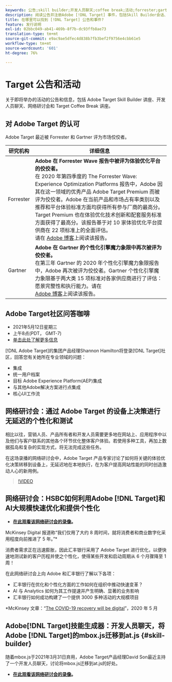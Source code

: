 ```yaml
---
keywords: 公告;skill builder;开发人员聊天;coffee break;活动;forrester;gartner;网络研讨会
description: 阅读公告并注册Adobe [!DNL Target] 事件，包括Skill Builder会话、开发人员和产品经理聊天、网络研讨会等。
title: 在哪里可以找到 [!DNL Target] 公告和事件?
feature: 发行说明
exl-id: 02bbc049-ab41-469b-8f7b-dc93ffb8ae73
translation-type: tm+mt
source-git-commit: e9ac9ae5dfec4d838b7fb3bef2f9756e4cbb61e5
workflow-type: tm+mt
source-wordcount: '601'
ht-degree: 76%

---
```


# Target 公告和活动

关于即将举办的活动的公告和信息，包括 Adobe Target Skill Builder 讲座、开发人员聊天、网络研讨会和 Target Coffee Break 讲座。

## 对 Adobe Target 的认可

Adobe Target 最近被 Forrester 和 Gartner 评为市场佼佼者。

| 研究机构 | 详细信息 |
| --- | --- |
| Forrester | **Adobe 在 Forrester Wave 报告中被评为体验优化平台的佼佼者。**<br>&#x200B;在 2020 年第四季度的 The Forrester Wave: Experience Optimization Platforms 报告中，Adobe 因其在这一领域的优秀产品 Adobe Target Premium 而被评为佼佼者。Adobe 在当前产品和市场占有率类别以及推荐和平台体验标准方面均获得所有参与厂商的最高分。Target Premium 也在体验优化技术创新和配套服务标准方面获得了最高分。该报告基于对 10 家体验优化平台提供商在 22 项标准上的全面评估。<br>请在 [Adobe 博客](https://blog.adobe.com/en/2020/11/24/adobe-named-leader-in-forrester-wave-report-experience-optimization-platforms.html)上阅读该报告。 |
| Gartner | **Adobe 在 Gartner 的个性化引擎魔力象限中再次被评为佼佼者。**<br>&#x200B;在第三年 Gartner 的 2020 年个性化引擎魔力象限报告中，Adobe 再次被评为佼佼者。Gartner 个性化引擎魔力象限基于两大类 15 项标准对各家供应商进行了评估：愿景完整性和执行能力。请在 <br>[Adobe 博客](https://theblog.adobe.com/adobe-again-named-leader-in-gartner-magic-quadrant-for-personalization-engines/)上阅读该报告。 |

## Adobe Target社区问答咖啡

* 2021年5月12日星期三
* 上午8点(PDT， GMT-7)
* [单击此处了解更多信息](https://experienceleaguecommunities.adobe.com/t5/adobe-target-discussions/at-community-q-amp-a-coffee-break-5-12-21-8am-pt-shannon/td-p/405341)

[!DNL Adobe Target]的集团产品经理Shannon Hamilton将登录[!DNL Target]社区，回答您有关她所在专业领域的问题：

* 集成
* 统一用户档案
* 目标 Adobe Experience Platform(AEP)集成
* 与其他Adobe解决方案进行点集成
* 核心UI工作流

## 网络研讨会：通过 Adobe Target 的设备上决策进行无延迟的个性化和测试

相比以往，营销人员、产品所有者和开发人员需要更多地在网站上、应用程序中以及他们与客户联系的其他各个环节优化整体客户体验。若使用多种工具，再加上数据孤岛和复杂的实现方式，将无法完成这些任务。

在这场录播的网络研讨会中，Adobe Target 产品专家讨论了如何将关键的体验优化决策转移到设备上，无延迟地在本地执行，在为客户提高网站性能的同时创造激动人心的新用例。

>[!VIDEO](https://video.tv.adobe.com/v/328148)

## 网络研讨会：HSBC如何利用Adobe [!DNL Target]和AI大规模快速优化和提供个性化

* **[在此观看该网络研讨会的录像](https://seminars.adobeconnect.com/ps4ozlg7qfdy/?proto=true)。**

McKinsey Digital 报道称“我们仅用了大约 8 周时间，就将消费者和商业数字化采用程度向前推进了 5 年。”*

消费者需求正在迅速膨胀，因此汇丰银行采用了 Adobe Target 进行优化，以便快速地测试新的客户历程并使之个性化，使得某些开发和启动周期从 6 个月骤降至 1 周！

在此网络研讨会上向 Adobe 和汇丰银行了解以下各项：

* 汇丰银行在优化和个性化方面的工作如何在组织中推动快速变革？
* AI 与 Analytics 如何为其工作提速并产生明确、显著的业务影响
* 汇丰银行如何成功构建了一个提供 3000 多种活动的大规模项目

*McKinsey 文章：“[The COVID-19 recovery will be digital](https://www.mckinsey.com/business-functions/mckinsey-digital/our-insights/the-covid-19-recovery-will-be-digital-a-plan-for-the-first-90-days#)”，2020 年 5 月

## Adobe[!DNL Target]技能生成器：开发人员聊天，将Adobe [!DNL Target]的mbox.js迁移到at.js {#skill-builder}

随着mbox.js于2021年3月31日弃用，Adobe Target产品经理David Son最近主持了一个开发人员聊天，讨论将mbox.js迁移到at.js的好处。

* **[在此观看该网络研讨会的录像](https://seminars.adobeconnect.com/ptdo6mfo6qn6/?proto=true)。**
